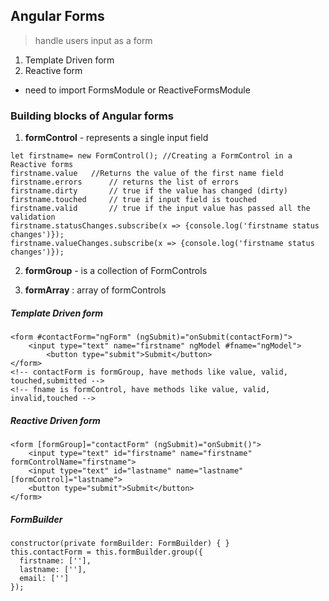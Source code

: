 ## Angular Forms
> handle users input as a form

1. Template Driven form
2. Reactive form

- need to import FormsModule or ReactiveFormsModule

### Building blocks of Angular forms
1. **formControl** - represents a single input field
  ```
  let firstname= new FormControl(); //Creating a FormControl in a Reactive forms
  firstname.value   //Returns the value of the first name field
  firstname.errors      // returns the list of errors
  firstname.dirty       // true if the value has changed (dirty)
  firstname.touched     // true if input field is touched
  firstname.valid       // true if the input value has passed all the validation
  firstname.statusChanges.subscribe(x => {console.log('firstname status changes')});
  firstname.valueChanges.subscribe(x => {console.log('firstname status changes')});
  ```  
2. **formGroup** - is a collection of FormControls  
  
3. **formArray** : array of formControls


##### Template Driven form
```
<form #contactForm="ngForm" (ngSubmit)="onSubmit(contactForm)">
 	<input type="text" name="firstname" ngModel #fname="ngModel">
    	<button type="submit">Submit</button>
</form>
<!-- contactForm is formGroup, have methods like value, valid, touched,submitted -->
<!-- fname is formControl, have methods like value, valid, invalid,touched -->
```

##### Reactive Driven form
```
<form [formGroup]="contactForm" (ngSubmit)="onSubmit()">
	<input type="text" id="firstname" name="firstname" formControlName="firstname">
	<input type="text" id="lastname" name="lastname" [formControl]="lastname">
	<button type="submit">Submit</button>
</form>
```
##### FormBuilder
```
constructor(private formBuilder: FormBuilder) { }
this.contactForm = this.formBuilder.group({
  firstname: [''],
  lastname: [''],
  email: ['']
});
```

